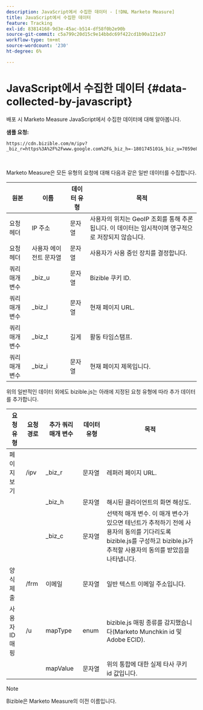 ```yaml
---
description: JavaScript에서 수집한 데이터 - [!DNL Marketo Measure]
title: JavaScript에서 수집한 데이터
feature: Tracking
exl-id: 83814168-9d3e-45ac-b514-df58f0b2e90b
source-git-commit: c5a799c20d15c9e14bbdc69f422cd1b90a121e37
workflow-type: tm+mt
source-wordcount: '230'
ht-degree: 6%

---
```


# JavaScript에서 수집한 데이터 {#data-collected-by-javascript}

배포 시 Marketo Measure JavaScript에서 수집한 데이터에 대해 알아봅니다.

**샘플 요청:**

```
https://cdn.bizible.com/m/ipv?_biz_r=https%3A%2F%2Fwww.google.com%2F&_biz_h=-1801745101&_biz_u=7059e81415f34f7bbaf40fe32fdcba21&_biz_s=8cbeed&_biz_l=https%3A%2F%2Fwww.zendesk.com%2Fservice%2F&_biz_t=1676483822155&_biz_i=Customer%20service%20software%20for%20the%20best%20customer%20experiences%20%7C%20Zendesk&_biz_n=0&rnd=235938&cdn_o=a&_biz_z=1676483822155
```

<br>

Marketo Measure은 모든 유형의 요청에 대해 다음과 같은 일반 데이터를 수집합니다.

<table>
<thead>
  <tr>
    <th>원본</th>
    <th>이름</th>
    <th>데이터 유형</th>
    <th>목적</th>
  </tr>
</thead>
<tbody>
  <tr>
    <td>요청 헤더</td>
    <td>IP 주소</td>
    <td>문자열</td>
    <td>사용자의 위치는 GeoIP 조회를 통해 추론됩니다. 이 데이터는 임시적이며 영구적으로 저장되지 않습니다.</td>
  </tr>
  <tr>
    <td>요청 헤더</td>
    <td>사용자 에이전트 문자열</td>
    <td>문자열</td>
    <td>사용자가 사용 중인 장치를 결정합니다.</td>
  </tr>
  <tr>
    <td>쿼리 매개 변수</td>
    <td>_biz_u</td>
    <td>문자열</td>
    <td>Bizible 쿠키 ID.</td>
  </tr>
  <tr>
    <td>쿼리 매개 변수</td>
    <td>_biz_l</td>
    <td>문자열</td>
    <td>현재 페이지 URL.</td>
  </tr>
  <tr>
    <td>쿼리 매개 변수</td>
    <td>_biz_t</td>
    <td>길게</td>
    <td>활동 타임스탬프.</td>
  </tr>
  <tr>
    <td>쿼리 매개 변수</td>
    <td>_biz_i</td>
    <td>문자열</td>
    <td>현재 페이지 제목입니다.</td>
  </tr>
</tbody>
</table>

위의 일반적인 데이터 외에도 bizible.js는 아래에 지정된 요청 유형에 따라 추가 데이터를 추가합니다.

<table>
<thead>
  <tr>
    <th>요청 유형</th>
    <th>요청 경로</th>
    <th>추가 쿼리 매개 변수</th>
    <th>데이터 유형</th>
    <th>목적</th>
  </tr>
</thead>
<tbody>
  <tr>
    <td>페이지 보기</td>
    <td>/ipv</td>
    <td>_biz_r</td>
    <td>문자열</td>
    <td>레퍼러 페이지 URL.</td>
  </tr>
  <tr>
    <td></td>
    <td></td>
    <td>_biz_h</td>
    <td>문자열</td>
    <td>해시된 클라이언트의 화면 해상도.</td>
  </tr>
  <tr>
    <td></td>
    <td></td>
    <td>_biz_c</td>
    <td>문자열</td>
    <td>선택적 매개 변수. 이 매개 변수가 있으면 테넌트가 추적하기 전에 사용자의 동의를 기다리도록 bizible.js를 구성하고 bizible.js가 추적할 사용자의 동의를 받았음을 나타냅니다.</td>
  </tr>
  <tr>
    <td>양식 제출</td>
    <td>/frm</td>
    <td>이메일</td>
    <td>문자열</td>
    <td>일반 텍스트 이메일 주소입니다.</td>
  </tr>
  <tr>
    <td>사용자 ID 매핑</td>
    <td>/u</td>
    <td>mapType</td>
    <td>enum</td>
    <td>bizible.js 매핑 종류를 감지했습니다(Marketo Munchkin id 및 Adobe ECID).</td>
  </tr>
  <tr>
    <td></td>
    <td></td>
    <td>mapValue</td>
    <td>문자열</td>
    <td>위의 통합에 대한 실제 타사 쿠키 id 값입니다.</td>
  </tr>
</tbody>
</table>

>[!NOTE]
>
>Bizible은 Marketo Measure의 이전 이름입니다.
